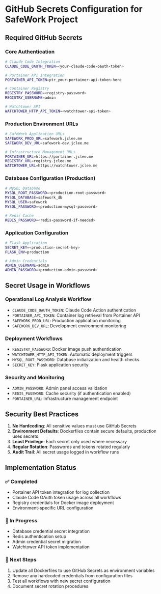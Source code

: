 # GitHub Secrets Configuration for SafeWork Project

## Required GitHub Secrets

### Core Authentication
```bash
# Claude Code Integration
CLAUDE_CODE_OAUTH_TOKEN=<your-claude-code-oauth-token>

# Portainer API Integration
PORTAINER_API_TOKEN=ptr_your-portainer-api-token-here

# Container Registry
REGISTRY_PASSWORD=<registry-password>
REGISTRY_USERNAME=admin

# Watchtower API
WATCHTOWER_HTTP_API_TOKEN=<watchtower-api-token>
```

### Production Environment URLs
```bash
# SafeWork Application URLs
SAFEWORK_PROD_URL=safework.jclee.me
SAFEWORK_DEV_URL=safework-dev.jclee.me

# Infrastructure Management URLs
PORTAINER_URL=https://portainer.jclee.me
REGISTRY_URL=registry.jclee.me
WATCHTOWER_URL=https://watchtower.jclee.me
```

### Database Configuration (Production)
```bash
# MySQL Database
MYSQL_ROOT_PASSWORD=<production-root-password>
MYSQL_DATABASE=safework_db
MYSQL_USER=safework
MYSQL_PASSWORD=<production-mysql-password>

# Redis Cache
REDIS_PASSWORD=<redis-password-if-needed>
```

### Application Configuration
```bash
# Flask Application
SECRET_KEY=<production-secret-key>
FLASK_ENV=production

# Admin Credentials
ADMIN_USERNAME=admin
ADMIN_PASSWORD=<production-admin-password>
```

## Secret Usage in Workflows

### Operational Log Analysis Workflow
- `CLAUDE_CODE_OAUTH_TOKEN`: Claude Code Action authentication
- `PORTAINER_API_TOKEN`: Container log retrieval from Portainer API
- `SAFEWORK_PROD_URL`: Production application monitoring
- `SAFEWORK_DEV_URL`: Development environment monitoring

### Deployment Workflows
- `REGISTRY_PASSWORD`: Docker image push authentication
- `WATCHTOWER_HTTP_API_TOKEN`: Automatic deployment triggers
- `MYSQL_ROOT_PASSWORD`: Database initialization and health checks
- `SECRET_KEY`: Flask application security

### Security and Monitoring
- `ADMIN_PASSWORD`: Admin panel access validation
- `REDIS_PASSWORD`: Cache security (if authentication enabled)
- `PORTAINER_URL`: Infrastructure management endpoint

## Security Best Practices

1. **No Hardcoding**: All sensitive values must use GitHub Secrets
2. **Environment Defaults**: Dockerfiles contain secure defaults, production uses secrets
3. **Least Privilege**: Each secret only used where necessary
4. **Regular Rotation**: Passwords and tokens rotated regularly
5. **Audit Trail**: All secret usage logged in workflow runs

## Implementation Status

### ✅ Completed
- Portainer API token integration for log collection
- Claude Code OAuth token usage across all workflows
- Registry credentials for Docker image deployment
- Environment-specific URL configuration

### 🔄 In Progress
- Database credential secret integration
- Redis authentication setup
- Admin credential secret migration
- Watchtower API token implementation

### 📝 Next Steps
1. Update all Dockerfiles to use GitHub Secrets as environment variables
2. Remove any hardcoded credentials from configuration files
3. Test all workflows with new secret configuration
4. Document secret rotation procedures